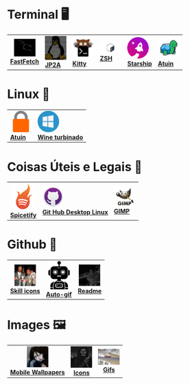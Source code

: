 # Terminal 🖥️

<div align = "center">
<table>
<tr>
<td id="fastfetch" align = "center">
<a href="Terminal/Fast.md">
<img width="50" src="/imgs/Fast.png" alt="Fast logo"><br>
<b>FastFetch</b>
</a>
</td>
    
<td id="jp2a">
<a href="Terminal/Jp2a.md">
<img width="50" src="/imgs/jp2a.png" alt="jp2a logo"><br>
<b>JP2A</b>
</a>
</td>
    
<td id="Kitty">
<a href="Terminal/Kitty.md">
<img width="50" src="/imgs/kitty.svg"><br>
<b>Kitty</b>
</a>
</td>

<td id="zsh">
<a href="Terminal/ZSH.md">
<img width="50" src="/imgs/ZSH.jpeg"><br>
<b>ZSH</b>
</a>
</td>

<td id="Starship">
<a href="Terminal/Star.md">
<img width="50" src="/imgs/Star.png"><br>
<b>Starship</b>
</a>
</td>

<td id="atuin">
<a href="Terminal/Atuin.md">
<img width="50" src="/imgs/Atuin.png"><br>
<b>Atuin</b>
</a>
</td>

</tr>
</table>
</div>

# Linux 🐧

<div align = "center">
<table>
<tr>

<td id="smmd">
<a href="Util/smmd.md">
<img width="50" src="/imgs/smmd.png"><br>
<b>Atuin</b>
</a>

<td id="wine">
<a href="Util/wine.md">
<img width="50" src="/imgs/wine.png"><br>
<b>Wine turbinado</b>
</a>

</td>
</tr>
</table>
</div>


# Coisas Úteis e Legais 🐚

<div align = "center">
<table>
<tr>
<td id="spicetify" align = "center">
<a href="Util/Spi.md">
<img width="50" src="/imgs/Spi.png" alt="Spi logo"><br>
<b>Spicetify</b>
</a>
</td>
    
<td id="git">
<a href="Util/Git.md">
<img width="50" src="/imgs/Git.png" alt="git logo"><br>
<b>Git Hub Desktop Linux</b>
</a>
</td>

<td id="gimp">
<a href="Util/Git.md">
<img width="50" src="/imgs/Gimp.png" alt="gimp logo"><br>
<b>GIMP</b>
</a>
</td>

</tr>
</table>
</div>

# Github 🐙

<div align = "center">
<table>
<tr>
<td id="skill" align = "center">
<a href="Util/skill.md">
<img width="50" src="/imgs/aya.jpg" alt="skill"><br>
<b>Skill icons</b>
</a>
</td>

<td id="auto-gif" align = "center">
<a href="Util/auto.md">
<img width="50" src="/imgs/robot.svg" alt="auto-gif"><br>
<b>Auto-gif</b>
</a>
</td>

<td id="readme" align = "center">
<a href="Util/read.md">
<img width="50" src="/imgs/ast.gif" alt="readme"><br>
<b>Readme</b>
</a>
</td>

</tr>
</table>
</div>

# Images 🖼️

<div align = "center">
<table>
<tr>
<td id="mobile" align = "center">
<a href="/imgs/photos/wallpapers">
<img width="50" src="/imgs/Wall.jpeg" alt="Mobile Wallpapers"><br>
<b>Mobile Wallpapers</b>
</a>
</td>

<td id="icons" align = "center">
<a href="/imgs/photos/icons">
<img width="50" src="/imgs/icon.jpg" alt="icons"><br>
<b>Icons</b>
</a>
</td>

<td id="gifs" align = "center">
<a href="/imgs/gif/">
<img width="50" src="/imgs/gif.gif" alt="gifs"><br>
<b>Gifs</b>
</a>
</td>


</tr>
</table>
</div>
